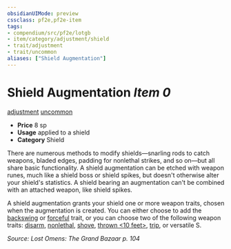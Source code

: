 ```yaml
---
obsidianUIMode: preview
cssclass: pf2e,pf2e-item
tags:
- compendium/src/pf2e/lotgb
- item/category/adjustment/shield
- trait/adjustment
- trait/uncommon
aliases: ["Shield Augmentation"]
---
```

# Shield Augmentation *Item 0*  
[adjustment](rules/traits/adjustment-lotgb.md)  [uncommon](rules/traits/uncommon.md)  

- **Price** 8 sp
- **Usage** applied to a shield
- **Category** Shield

There are numerous methods to modify shields—snarling rods to catch weapons, bladed edges, padding for nonlethal strikes, and so on—but all share basic functionality. A shield augmentation can be etched with weapon runes, much like a shield boss or shield spikes, but doesn't otherwise alter your shield's statistics. A shield bearing an augmentation can't be combined with an attached weapon, like shield spikes.

A shield augmentation grants your shield one or more weapon traits, chosen when the augmentation is created. You can either choose to add the [backswing](rules/traits/backswing.md) or [forceful](rules/traits/forceful.md) trait, or you can choose two of the following weapon traits: [disarm](rules/traits/disarm.md), [nonlethal](rules/traits/nonlethal.md), [shove](rules/traits/shove.md), [thrown <10 feet>](rules/traits/thrown.md), [trip](rules/traits/trip.md), or versatile S.

*Source: Lost Omens: The Grand Bazaar p. 104*
